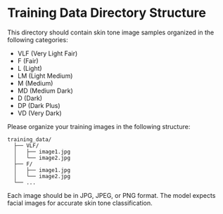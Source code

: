 # Training Data Directory Structure

This directory should contain skin tone image samples organized in the following categories:

- VLF (Very Light Fair)
- F (Fair)
- L (Light)
- LM (Light Medium)
- M (Medium)
- MD (Medium Dark)
- D (Dark)
- DP (Dark Plus)
- VD (Very Dark)

Please organize your training images in the following structure:

```
training_data/
  ├── VLF/
  │   ├── image1.jpg
  │   └── image2.jpg
  ├── F/
  │   ├── image1.jpg
  │   └── image2.jpg
  └── ...
```

Each image should be in JPG, JPEG, or PNG format.
The model expects facial images for accurate skin tone classification.